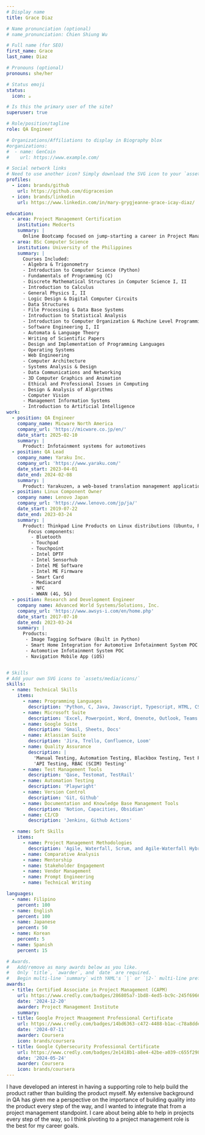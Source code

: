 ```yaml
---
# Display name
title: Grace Diaz

# Name pronunciation (optional)
# name_pronunciation: Chien Shiung Wu

# Full name (for SEO)
first_name: Grace
last_name: Diaz

# Pronouns (optional)
pronouns: she/her

# Status emoji
status:
  icon: ☕️

# Is this the primary user of the site?
superuser: true

# Role/position/tagline
role: QA Engineer

# Organizations/Affiliations to display in Biography blox
#organizations:
#  - name: GenCoin
#    url: https://www.example.com/

# Social network links
# Need to use another icon? Simply download the SVG icon to your `assets/media/icons/` folder.
profiles:
  - icon: brands/github
    url: https://github.com/digracesion
  - icon: brands/linkedin
    url: https://www.linkedin.com/in/mary-grygjeanne-grace-icay-diaz/

education:
  - area: Project Management Certification
    institution: Medcerts
    summary: |
      Online Bootcamp focused on jump-starting a career in Project Management
  - area: BSc Computer Science
    institution: University of the Philippines
    summary: |
      Courses Included:
      - Algebra & Trigonometry
      - Introduction to Computer Science (Python)
      - Fundamentals of Programming (C)
      - Discrete Mathematical Structures in Computer Science I, II
      - Introduction to Calculus
      - General Physics I, II
      - Logic Design & Digital Computer Circuits
      - Data Structures
      - File Processing & Data Base Systems
      - Introduction to Statistical Analysis
      - Introduction to Computer Organization & Machine Level Programming
      - Software Engineering I, II
      - Automata & Language Theory
      - Writing of Scientific Papers
      - Design and Implementation of Programming Languages
      - Operating Systems
      - Web Engineering
      - Computer Architecture
      - Systems Analysis & Design
      - Data Communications and Networking
      - 3D Computer Graphics and Animation
      - Ethical and Professional Issues in Computing
      - Design & Analysis of Algorithms
      - Computer Vision
      - Management Information Systems
      - Introduction to Artificial Intelligence
work:
  - position: QA Engineer
    company_name: Micware North America
    company_url: 'https://micware.co.jp/en/'
    date_start: 2025-02-10
    summary: |
      Product: Infotainment systems for automotives
  - position: QA Lead
    company_name: Yaraku Inc.
    company_url: 'https://www.yaraku.com/'
    date_start: 2023-04-01
    date_end: 2024-02-08
    summary: |
      Product: Yarakuzen, a web-based translation management application
  - position: Linux Component Owner
    company name: Lenovo Japan
    company_url: 'https://www.lenovo.com/jp/ja/'
    date_start: 2019-07-22
    date_end: 2023-03-24
    summary: |
      Product: Thinkpad Line Products on Linux distributions (Ubuntu, RedHat, Fedora, Debian)
        Focus components:
         - Bluetooth
         - Touchpad
         - Touchpoint
         - Intel DPTF
         - Intel Sensorhub
         - Intel ME Software
         - Intel ME Firmware
         - Smart Card
         - Mediacard
         - NFC
         - WWAN (4G, 5G)
  - position: Research and Development Engineer
    company name: Advanced World Systems/Solutions, Inc.
    company_url: 'https://www.awsys-i.com/en/home.php'
    date_start: 2017-07-10
    date_end: 2023-03-24
    summary: |
      Products:
       - Image Tagging Software (Built in Python)
       - Smart Home Integration for Automotive Infotainment System POC
       - Automotive Infotainment System POC
       - Navigation Mobile App (iOS)


# Skills
# Add your own SVG icons to `assets/media/icons/`
skills:
  - name: Technical Skills
    items:
      - name: Programming Languages
        description: 'Python, C, Java, Javascript, Typescript, HTML, CSS, PHP, SQL'
      - name: Microsoft Suite
        description: 'Excel, Powerpoint, Word, Onenote, Outlook, Teams'
      - name: Google Suite
        description: 'Gmail, Sheets, Docs'
      - name: Atlassian Suite
        description: 'Jira, Trello, Confluence, Loom'
      - name: Quality Assurance
        description: |
          'Manual Testing, Automation Testing, Blackbox Testing, Test Planning, Test Management'
          'API Testing, RBAC (SCIM) Testing'
      - name: Test Management Tools
        description: 'Qase, Testomat, TestRail'
      - name: Automation Testing
        description: 'Playwright'
      - name: Version Control
        description: 'Git, Github'
      - name: Documentation and Knowledge Base Management Tools
        description: 'Notion, Capacities, Obsidian'
      - name: CI/CD
        description: 'Jenkins, Github Actions'

  - name: Soft Skills
    items:
      - name: Project Management Methodologies
        description: 'Agile, Waterfall, Scrum, and Agile-Waterfall Hybrid Methodologies'
      - name: Comparative Analysis
      - name: Mentorship
      - name: Stakeholder Engagement
      - name: Vendor Management
      - name: Prompt Engineering
      - name: Technical Writing

languages:
  - name: Filipino
    percent: 100
  - name: English
    percent: 100
  - name: Japanese
    percent: 50
  - name: Korean
    percent: 5
  - name: Spanish
    percent: 15

# Awards.
#   Add/remove as many awards below as you like.
#   Only `title`, `awarder`, and `date` are required.
#   Begin multi-line `summary` with YAML's `|` or `|2-` multi-line prefix and indent 2 spaces below.
awards:
  - title: Certified Associate in Project Management (CAPM)
    url: https://www.credly.com/badges/286805a7-1bd8-4ed5-bc9c-245f69662330
    date: '2024-12-20'
    awarder: Project Management Institute
    summary:
  - title: Google Project Mnaagement Professional Certificate
    url: https://www.credly.com/badges/14bd6363-c472-4488-b1ac-c78a8dde99f1
    date: '2024-07-11'
    awarder: Coursera
    icon: brands/coursera
  - title: Google Cybersecurity Professional Certificate
    url: https://www.credly.com/badges/2e1418b1-a8e4-42be-a039-c655f2989b35
    date: '2024-05-24'
    awarder: Coursera
    icon: brands/coursera
---
```


I have developed an interest in having a supporting role to help build the product rather than building the product myself. My extensive background in QA has given me a perspective on the importance of building quality into the product every step of the way, and I wanted to integrate that from a project management standpoint. I care about being able to help in projects every step of the way, so I think pivoting to a project management role is the best for my career goals.
